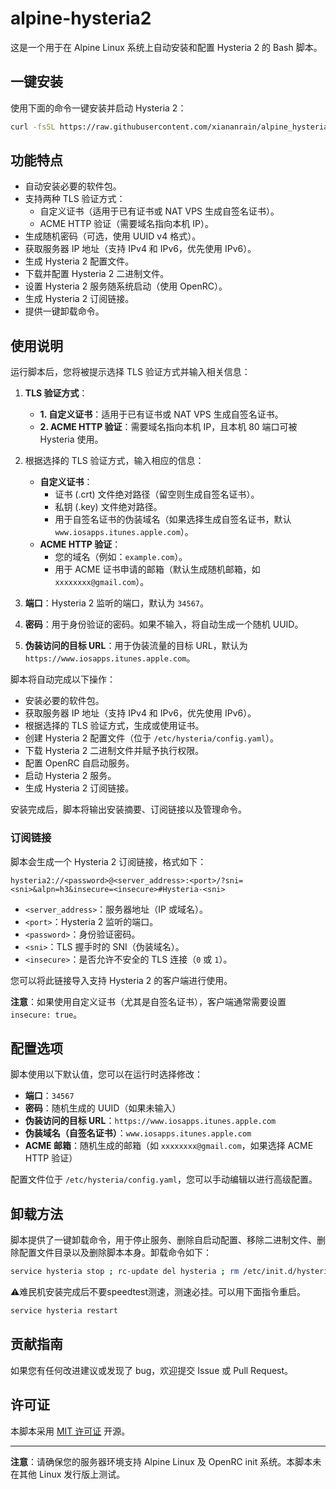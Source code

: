 # alpine-hysteria2

这是一个用于在 Alpine Linux 系统上自动安装和配置 Hysteria 2 的 Bash 脚本。

## 一键安装

使用下面的命令一键安装并启动 Hysteria 2：

```bash
curl -fsSL https://raw.githubusercontent.com/xiananrain/alpine_hysteria2/main/hy2.sh -o hy2.sh && chmod +x hy2.sh && sh hy2.sh
```

## 功能特点

- 自动安装必要的软件包。
- 支持两种 TLS 验证方式：
  - 自定义证书（适用于已有证书或 NAT VPS 生成自签名证书）。
  - ACME HTTP 验证（需要域名指向本机 IP）。
- 生成随机密码（可选，使用 UUID v4 格式）。
- 获取服务器 IP 地址（支持 IPv4 和 IPv6，优先使用 IPv6）。
- 生成 Hysteria 2 配置文件。
- 下载并配置 Hysteria 2 二进制文件。
- 设置 Hysteria 2 服务随系统启动（使用 OpenRC）。
- 生成 Hysteria 2 订阅链接。
- 提供一键卸载命令。

## 使用说明

运行脚本后，您将被提示选择 TLS 验证方式并输入相关信息：

1. **TLS 验证方式**：
   - **1. 自定义证书**：适用于已有证书或 NAT VPS 生成自签名证书。
   - **2. ACME HTTP 验证**：需要域名指向本机 IP，且本机 80 端口可被 Hysteria 使用。

2. 根据选择的 TLS 验证方式，输入相应的信息：
   - **自定义证书**：
     - 证书 (.crt) 文件绝对路径（留空则生成自签名证书）。
     - 私钥 (.key) 文件绝对路径。
     - 用于自签名证书的伪装域名（如果选择生成自签名证书，默认 `www.iosapps.itunes.apple.com`）。
   - **ACME HTTP 验证**：
     - 您的域名（例如：`example.com`）。
     - 用于 ACME 证书申请的邮箱（默认生成随机邮箱，如 `xxxxxxxx@gmail.com`）。

3. **端口**：Hysteria 2 监听的端口，默认为 `34567`。
4. **密码**：用于身份验证的密码。如果不输入，将自动生成一个随机 UUID。
5. **伪装访问的目标 URL**：用于伪装流量的目标 URL，默认为 `https://www.iosapps.itunes.apple.com`。

脚本将自动完成以下操作：

- 安装必要的软件包。
- 获取服务器 IP 地址（支持 IPv4 和 IPv6，优先使用 IPv6）。
- 根据选择的 TLS 验证方式，生成或使用证书。
- 创建 Hysteria 2 配置文件（位于 `/etc/hysteria/config.yaml`）。
- 下载 Hysteria 2 二进制文件并赋予执行权限。
- 配置 OpenRC 自启动服务。
- 启动 Hysteria 2 服务。
- 生成 Hysteria 2 订阅链接。

安装完成后，脚本将输出安装摘要、订阅链接以及管理命令。

### 订阅链接

脚本会生成一个 Hysteria 2 订阅链接，格式如下：

```
hysteria2://<password>@<server_address>:<port>/?sni=<sni>&alpn=h3&insecure=<insecure>#Hysteria-<sni>
```

- `<server_address>`：服务器地址（IP 或域名）。
- `<port>`：Hysteria 2 监听的端口。
- `<password>`：身份验证密码。
- `<sni>`：TLS 握手时的 SNI（伪装域名）。
- `<insecure>`：是否允许不安全的 TLS 连接（`0` 或 `1`）。

您可以将此链接导入支持 Hysteria 2 的客户端进行使用。

**注意**：如果使用自定义证书（尤其是自签名证书），客户端通常需要设置 `insecure: true`。

## 配置选项

脚本使用以下默认值，您可以在运行时选择修改：

- **端口**：`34567`
- **密码**：随机生成的 UUID（如果未输入）
- **伪装访问的目标 URL**：`https://www.iosapps.itunes.apple.com`
- **伪装域名（自签名证书）**：`www.iosapps.itunes.apple.com`
- **ACME 邮箱**：随机生成的邮箱（如 `xxxxxxxx@gmail.com`，如果选择 ACME HTTP 验证）

配置文件位于 `/etc/hysteria/config.yaml`，您可以手动编辑以进行高级配置。

## 卸载方法

脚本提供了一键卸载命令，用于停止服务、删除自启动配置、移除二进制文件、删除配置文件目录以及删除脚本本身。卸载命令如下：

```bash
service hysteria stop ; rc-update del hysteria ; rm /etc/init.d/hysteria ; rm /usr/local/bin/hysteria ; rm -rf /etc/hysteria ; rm hy2.sh
```

⚠️难民机安装完成后不要speedtest测速，测速必挂。可以用下面指令重启。

```bash
service hysteria restart
```

## 贡献指南

如果您有任何改进建议或发现了 bug，欢迎提交 Issue 或 Pull Request。

## 许可证

本脚本采用 [MIT 许可证](LICENSE) 开源。

---

**注意**：请确保您的服务器环境支持 Alpine Linux 及 OpenRC init 系统。本脚本未在其他 Linux 发行版上测试。
